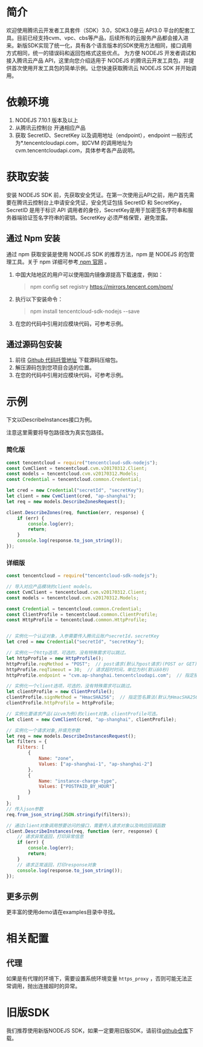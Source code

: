 # 简介
欢迎使用腾讯云开发者工具套件（SDK）3.0，SDK3.0是云 API3.0 平台的配套工具。目前已经支持cvm、vpc、cbs等产品，后续所有的云服务产品都会接入进来。新版SDK实现了统一化，具有各个语言版本的SDK使用方法相同，接口调用方式相同，统一的错误码和返回包格式这些优点。
为方便 NODEJS 开发者调试和接入腾讯云产品 API，这里向您介绍适用于 NODEJS 的腾讯云开发工具包，并提供首次使用开发工具包的简单示例。让您快速获取腾讯云 NODEJS SDK 并开始调用。
# 依赖环境
1. NODEJS 7.10.1 版本及以上
2. 从腾讯云控制台 开通相应产品
3. 获取 SecretID、SecretKey 以及调用地址（endpoint），endpoint 一般形式为\*.tencentcloudapi.com，如CVM 的调用地址为 cvm.tencentcloudapi.com，具体参考各产品说明。

# 获取安装
安装 NODEJS SDK 前，先获取安全凭证。在第一次使用云API之前，用户首先需要在腾讯云控制台上申请安全凭证，安全凭证包括 SecretID 和 SecretKey， SecretID 是用于标识 API 调用者的身份，SecretKey是用于加密签名字符串和服务器端验证签名字符串的密钥。SecretKey 必须严格保管，避免泄露。
## 通过 Npm 安装
通过 npm 获取安装是使用 NODEJS SDK 的推荐方法，npm 是 NODEJS 的包管理工具。关于 npm 详细可参考[ npm 官网](https://www.npmjs.com/) 。
1. 中国大陆地区的用户可以使用国内镜像源提高下载速度，例如：
    
    > npm config set registry https://mirrors.tencent.com/npm/
2. 执行以下安装命令：
    
    > npm install tencentcloud-sdk-nodejs --save
3. 在您的代码中引用对应模块代码，可参考示例。

## 通过源码包安装
1. 前往 [Github 代码托管地址](https://github.com/tencentcloud/tencentcloud-sdk-nodejs) 下载源码压缩包。
2. 解压源码包到您项目合适的位置。
3. 在您的代码中引用对应模块代码，可参考示例。

# 示例

下文以DescribeInstances接口为例。

注意这里需要将导包路径改为真实包路径。

### 简化版

```js
const tencentcloud = require("tencentcloud-sdk-nodejs");
const CvmClient = tencentcloud.cvm.v20170312.Client;
const models = tencentcloud.cvm.v20170312.Models;
const Credential = tencentcloud.common.Credential;

let cred = new Credential("secretId", "secretKey");
let client = new CvmClient(cred, "ap-shanghai");
let req = new models.DescribeZonesRequest();

client.DescribeZones(req, function(err, response) {
    if (err) {
        console.log(err);
        return;
    }
    console.log(response.to_json_string());
});
```

### 详细版

```js
const tencentcloud = require("tencentcloud-sdk-nodejs");

// 导入对应产品模块的client models。
const CvmClient = tencentcloud.cvm.v20170312.Client;
const models = tencentcloud.cvm.v20170312.Models;

const Credential = tencentcloud.common.Credential;
const ClientProfile = tencentcloud.common.ClientProfile;
const HttpProfile = tencentcloud.common.HttpProfile;


// 实例化一个认证对象，入参需要传入腾讯云账户secretId，secretKey
let cred = new Credential("secretId", "secretKey");

// 实例化一个http选项，可选的，没有特殊需求可以跳过。
let httpProfile = new HttpProfile();
httpProfile.reqMethod = "POST";  // post请求(默认为post请求)(POST or GET)
httpProfile.reqTimeout = 30;  // 请求超时时间，单位为秒(默认60秒)
httpProfile.endpoint = "cvm.ap-shanghai.tencentcloudapi.com";  // 指定接入地域域名(默认就近接入)

// 实例化一个client选项，可选的，没有特殊需求可以跳过。
let clientProfile = new ClientProfile();
clientProfile.signMethod = "HmacSHA256";  // 指定签名算法(默认为HmacSHA256)(HmacSHA1, HmacSHA256)
clientProfile.httpProfile = httpProfile;

// 实例化要请求产品(以cvm为例)的client对象。clientProfile可选。
let client = new CvmClient(cred, "ap-shanghai", clientProfile);

// 实例化一个请求对象,并填充参数
let req = new models.DescribeInstancesRequest();
let filters = {
    Filters: [
        {
            Name: "zone",
            Values: ["ap-shanghai-1", "ap-shanghai-2"]
        },
        {
            Name: "instance-charge-type",
            Values: ["POSTPAID_BY_HOUR"]
        }
    ]
};
// 传入json参数
req.from_json_string(JSON.stringify(filters));

// 通过client对象调用想要访问的接口，需要传入请求对象以及响应回调函数
client.DescribeInstances(req, function (err, response) {
    // 请求异常返回，打印异常信息
    if (err) {
        console.log(err);
        return;
    }
    // 请求正常返回，打印response对象
    console.log(response.to_json_string());
});
```

## 更多示例

更丰富的使用demo请在examples目录中寻找。

# 相关配置

## 代理

如果是有代理的环境下，需要设置系统环境变量 `https_proxy` ，否则可能无法正常调用，抛出连接超时的异常。

# 旧版SDK
我们推荐使用新版NODEJS SDK，如果一定要用旧版SDK，请前往[github仓库](https://github.com/CFETeam/qcloudapi-sdk)下载。

